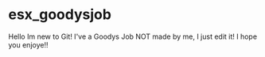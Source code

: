# esx_goodysjob
Hello Im new to Git! I've a Goodys Job NOT made by me, I just edit it! I hope you enjoye!!
